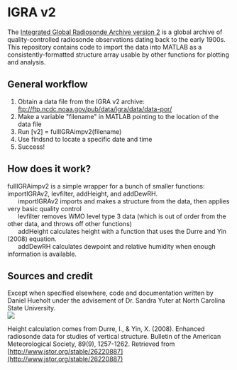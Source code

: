 # IGRA v2
The [Integrated Global Radiosonde Archive version 2](https://www.ncdc.noaa.gov/data-access/weather-balloon/integrated-global-radiosonde-archive) is a global archive of quality-controlled radiosonde observations dating back to the early 1900s. This repository contains code to import the data into MATLAB as a consistently-formatted structure array usable by other functions for plotting and analysis.

## General workflow
1. Obtain a data file from the IGRA v2 archive: ftp://ftp.ncdc.noaa.gov/pub/data/igra/data/data-por/
2. Make a variable "filename" in MATLAB pointing to the location of the data file
3. Run [v2] = fullIGRAimpv2(filename)
4. Use findsnd to locate a specific date and time
5. Success!

## How does it work?
fullIGRAimpv2 is a simple wrapper for a bunch of smaller functions: importIGRAv2, levfilter, addHeight, and addDewRH.  
      importIGRAv2 imports and makes a structure from the data, then applies very basic quality control  
      levfilter removes WMO level type 3 data (which is out of order from the other data, and throws off other functions)  
      addHeight calculates height with a function that uses the Durre and Yin (2008) equation.  
      addDewRH calculates dewpoint and relative humidity when enough information is available.  

## Sources and credit
Except when specified elsewhere, code and documentation written by Daniel Hueholt under the advisement of Dr. Sandra Yuter at North Carolina State University.  
[<img src="http://www.environmentanalytics.com/wp-content/uploads/2016/05/cropped-Environment_Analytics_Logo_Draft.png">](http://www.environmentanalytics.com)  

Height calculation comes from Durre, I., & Yin, X. (2008). Enhanced radiosonde data for studies of vertical structure. Bulletin of the American Meteorological Society, 89(9), 1257-1262. Retrieved from [http://www.jstor.org/stable/26220887](http://www.jstor.org/stable/26220887)
